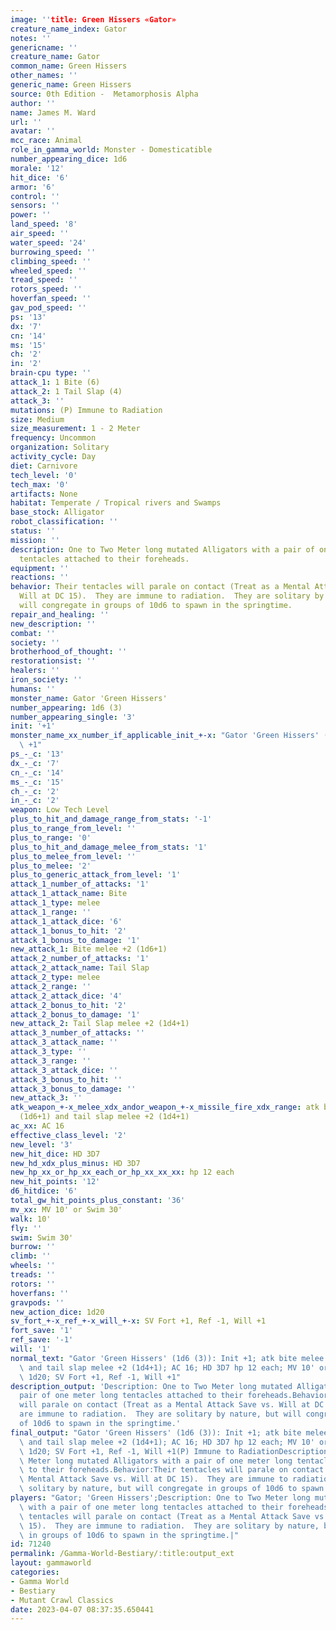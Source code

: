 ```yaml
---
image: ''title: Green Hissers «Gator»
creature_name_index: Gator
notes: ''
genericname: ''
creature_name: Gator
common_name: Green Hissers
other_names: ''
generic_name: Green Hissers
source: 0th Edition -  Metamorphosis Alpha
author: ''
name: James M. Ward
url: ''
avatar: ''
mcc_race: Animal
role_in_gamma_world: Monster - Domesticatible
number_appearing_dice: 1d6
morale: '12'
hit_dice: '6'
armor: '6'
control: ''
sensors: ''
power: ''
land_speed: '8'
air_speed: ''
water_speed: '24'
burrowing_speed: ''
climbing_speed: ''
wheeled_speed: ''
tread_speed: ''
rotors_speed: ''
hoverfan_speed: ''
gav_pod_speed: ''
ps: '13'
dx: '7'
cn: '14'
ms: '15'
ch: '2'
in: '2'
brain-cpu type: ''
attack_1: 1 Bite (6)
attack_2: 1 Tail Slap (4)
attack_3: ''
mutations: (P) Immune to Radiation
size: Medium
size_measurement: 1 - 2 Meter
frequency: Uncommon
organization: Solitary
activity_cycle: Day
diet: Carnivore
tech_level: '0'
tech_max: '0'
artifacts: None
habitat: Temperate / Tropical rivers and Swamps
base_stock: Alligator
robot_classification: ''
status: ''
mission: ''
description: One to Two Meter long mutated Alligators with a pair of one meter long
  tentacles attached to their foreheads.
equipment: ''
reactions: ''
behavior: Their tentacles will parale on contact (Treat as a Mental Attack Save vs.
  Will at DC 15).  They are immune to radiation.  They are solitary by nature, but
  will congregate in groups of 10d6 to spawn in the springtime.
repair_and_healing: ''
new_description: ''
combat: ''
society: ''
brotherhood_of_thought: ''
restorationsist: ''
healers: ''
iron_society: ''
humans: ''
monster_name: Gator 'Green Hissers'
number_appearing: 1d6 (3)
number_appearing_single: '3'
init: '+1'
monster_name_xx_number_if_applicable_init_+-x: "Gator 'Green Hissers' (1d6 (3)): Init\
  \ +1"
ps_-_c: '13'
dx_-_c: '7'
cn_-_c: '14'
ms_-_c: '15'
ch_-_c: '2'
in_-_c: '2'
weapon: Low Tech Level
plus_to_hit_and_damage_range_from_stats: '-1'
plus_to_range_from_level: ''
plus_to_range: '0'
plus_to_hit_and_damage_melee_from_stats: '1'
plus_to_melee_from_level: ''
plus_to_melee: '2'
plus_to_generic_attack_from_level: '1'
attack_1_number_of_attacks: '1'
attack_1_attack_name: Bite
attack_1_type: melee
attack_1_range: ''
attack_1_attack_dice: '6'
attack_1_bonus_to_hit: '2'
attack_1_bonus_to_damage: '1'
new_attack_1: Bite melee +2 (1d6+1)
attack_2_number_of_attacks: '1'
attack_2_attack_name: Tail Slap
attack_2_type: melee
attack_2_range: ''
attack_2_attack_dice: '4'
attack_2_bonus_to_hit: '2'
attack_2_bonus_to_damage: '1'
new_attack_2: Tail Slap melee +2 (1d4+1)
attack_3_number_of_attacks: ''
attack_3_attack_name: ''
attack_3_type: ''
attack_3_range: ''
attack_3_attack_dice: ''
attack_3_bonus_to_hit: ''
attack_3_bonus_to_damage: ''
new_attack_3: ''
atk_weapon_+-x_melee_xdx_andor_weapon_+-x_missile_fire_xdx_range: atk bite melee +2
  (1d6+1) and tail slap melee +2 (1d4+1)
ac_xx: AC 16
effective_class_level: '2'
new_level: '3'
new_hit_dice: HD 3D7
new_hd_xdx_plus_minus: HD 3D7
new_hp_xx_or_hp_xx_each_or_hp_xx_xx_xx: hp 12 each
new_hit_points: '12'
d6_hitdice: '6'
total_gw_hit_points_plus_constant: '36'
mv_xx: MV 10' or Swim 30'
walk: 10'
fly: ''
swim: Swim 30'
burrow: ''
climb: ''
wheels: ''
treads: ''
rotors: ''
hoverfans: ''
gravpods: ''
new_action_dice: 1d20
sv_fort_+-x_ref_+-x_will_+-x: SV Fort +1, Ref -1, Will +1
fort_save: '1'
ref_save: '-1'
will: '1'
normal_text: "Gator 'Green Hissers' (1d6 (3)): Init +1; atk bite melee +2 (1d6+1)\
  \ and tail slap melee +2 (1d4+1); AC 16; HD 3D7 hp 12 each; MV 10' or Swim 30' ;\
  \ 1d20; SV Fort +1, Ref -1, Will +1"
description_output: 'Description: One to Two Meter long mutated Alligators with a
  pair of one meter long tentacles attached to their foreheads.Behavior:Their tentacles
  will parale on contact (Treat as a Mental Attack Save vs. Will at DC 15).  They
  are immune to radiation.  They are solitary by nature, but will congregate in groups
  of 10d6 to spawn in the springtime.'
final_output: "Gator 'Green Hissers' (1d6 (3)): Init +1; atk bite melee +2 (1d6+1)\
  \ and tail slap melee +2 (1d4+1); AC 16; HD 3D7 hp 12 each; MV 10' or Swim 30' ;\
  \ 1d20; SV Fort +1, Ref -1, Will +1(P) Immune to RadiationDescription: One to Two\
  \ Meter long mutated Alligators with a pair of one meter long tentacles attached\
  \ to their foreheads.Behavior:Their tentacles will parale on contact (Treat as a\
  \ Mental Attack Save vs. Will at DC 15).  They are immune to radiation.  They are\
  \ solitary by nature, but will congregate in groups of 10d6 to spawn in the springtime."
players: "Gator; 'Green Hissers';Description: One to Two Meter long mutated Alligators\
  \ with a pair of one meter long tentacles attached to their foreheads.Behavior:Their\
  \ tentacles will parale on contact (Treat as a Mental Attack Save vs. Will at DC\
  \ 15).  They are immune to radiation.  They are solitary by nature, but will congregate\
  \ in groups of 10d6 to spawn in the springtime.|"
id: 71240
permalink: /Gamma-World-Bestiary/:title:output_ext
layout: gammaworld
categories:
- Gamma World
- Bestiary
- Mutant Crawl Classics
date: 2023-04-07 08:37:35.650441
---
```

